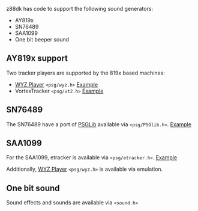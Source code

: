 z88dk has code to support the following sound generators:

* AY819x
* SN76489
* SAA1099
* One bit beeper sound

## AY819x support

Two tracker players are supported by the 819x based machines:

* [WYZ Player](Classic-WYZ-Player) `<psg/wyz.h>` [Example](https://github.com/z88dk/z88dk/tree/master/examples/sound/wyz)
* VortexTracker `<psg/vt2.h>` [Example](https://github.com/z88dk/z88dk/tree/master/examples/sound/vt2)

## SN76489

The SN76489 have a port of [PSGLib](https://github.com/sverx/PSGlib) available via `<psg/PSGlib.h>`. [Example](https://github.com/z88dk/z88dk/tree/master/examples/sound/psglib)

## SAA1099

For the SAA1099, etracker is available via `<psg/etracker.h>`. [Example](https://github.com/z88dk/z88dk/tree/master/examples/sound/etracker)

Additionally, [WYZ Player](Classic-WYZ-Player) `<psg/wyz.h>` is available via emulation.

## One bit sound

Sound effects and sounds are available via `<sound.h>`